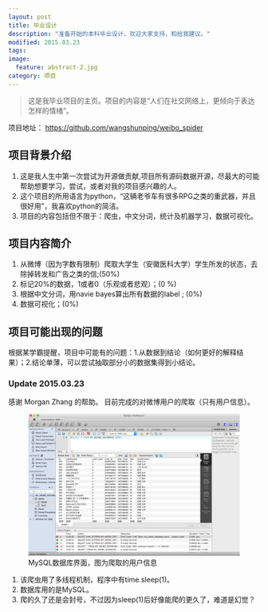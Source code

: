 ```yaml
---
layout: post
title: 毕业设计
description: "准备开始的本科毕业设计，欢迎大家支持，和给我建议。"
modified: 2015.03.23
tags:    
image:
  feature: abstract-2.jpg
category: 项目
---
```


> 这是我毕业项目的主页。项目的内容是“人们在社交网络上，更倾向于表达怎样的情绪”。

项目地址： https://github.com/wangshunping/weibo_spider

## 项目背景介绍
 
  1. 这是我人生中第一次尝试为开源做贡献,项目所有源码数据开源，尽最大的可能帮助想要学习，尝试，或者对我的项目感兴趣的人。
  2. 这个项目的所用语言为python，“这辆老爷车有很多RPG之类的重武器，并且很好用”，我喜欢python的简洁。
  3. 项目的内容包括但不限于：爬虫，中文分词，统计及机器学习，数据可视化。

## 项目内容简介

1. 从微博（因为字数有限制）爬取大学生（安徽医科大学）学生所发的状态，去除掉转发和广告之类的信;(50%)
2. 标记20%的数据，1或者0（乐观或者悲观）；(0 %)
3. 根据中文分词，用navie bayes算出所有数据的label ; (0%)
4. 数据可视化；(0%)

## 项目可能出现的问题

   根据某学霸提醒，项目中可能有的问题：1.从数据到结论（如何更好的解释结果）；2.结论单薄，可以尝试抽取部分小的数据集得到小结论。

### Update 2015.03.23

感谢 Morgan Zhang 的帮助。
目前完成的对微博用户的爬取（只有用户信息）。

<figure>
    <img src="/images/userInfo.png" alt="">
    <figcaption>MySQL数据库界面，图为爬取的用户信息</figcaption>
</figure>

1. 该爬虫用了多线程机制，程序中有time.sleep(1)。
2. 数据库用的是MySQL。
3. 爬的久了还是会封号，不过因为sleep(1)后好像能爬的更久了，难道是幻觉？



